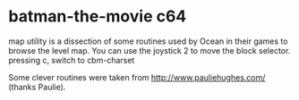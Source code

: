 # batman-the-movie c64
map utility is a dissection of some routines used by Ocean in their games to browse the level map.
You can use the joystick 2 to move the block selector.
pressing c, switch to cbm-charset

Some clever routines were taken from http://www.pauliehughes.com/  (thanks Paulie).
